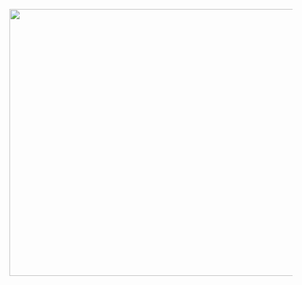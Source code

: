 <p align="center">
  <img width="600" height="475" src="https://user-images.githubusercontent.com/29161223/140908198-85e84da4-55b7-4677-a81e-6c058dd86c15.gif">
</p>
   
<!--   ![homer](https://user-images.githubusercontent.com/29161223/140896740-5f86c908-5b9e-4d5b-be89-16591c9823e7.gif)-->

<!--
**0xcapp3/0xcapp3** is a ✨ _special_ ✨ repository because its `README.md` (this file) appears on your GitHub profile.

Here are some ideas to get you started:

- 🔭 I’m currently working on ...
- 🌱 I’m currently learning ...
- 👯 I’m looking to collaborate on ...
- 🤔 I’m looking for help with ...
- 💬 Ask me about ...
- 📫 How to reach me: ...
- 😄 Pronouns: ...
- ⚡ Fun fact: ...
-->

